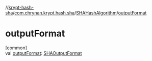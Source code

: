 //[krypt-hash-sha](../../../index.md)/[com.chrynan.krypt.hash.sha](../index.md)/[SHAHashAlgorithm](index.md)/[outputFormat](output-format.md)

# outputFormat

[common]\
val [outputFormat](output-format.md): [SHAOutputFormat](../-s-h-a-output-format/index.md)
